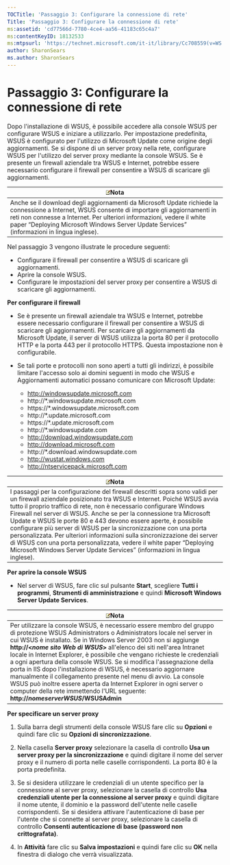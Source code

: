```yaml
---
TOCTitle: 'Passaggio 3: Configurare la connessione di rete'
Title: 'Passaggio 3: Configurare la connessione di rete'
ms:assetid: 'cd77566d-7780-4ce4-aa56-41183c65c4a7'
ms:contentKeyID: 18132533
ms:mtpsurl: 'https://technet.microsoft.com/it-it/library/Cc708559(v=WS.10)'
author: SharonSears
ms.author: SharonSears
---
```


Passaggio 3: Configurare la connessione di rete
===============================================

Dopo l'installazione di WSUS, è possibile accedere alla console WSUS per configurare WSUS e iniziare a utilizzarlo. Per impostazione predefinita, WSUS è configurato per l'utilizzo di Microsoft Update come origine degli aggiornamenti. Se si dispone di un server proxy nella rete, configurare WSUS per l'utilizzo del server proxy mediante la console WSUS. Se è presente un firewall aziendale tra WSUS e Internet, potrebbe essere necessario configurare il firewall per consentire a WSUS di scaricare gli aggiornamenti.

| ![](/security-updates/images/Cc708559.note(WS.10).gif)Nota                                                                                                                                                                                                                                                   |
|-------------------------------------------------------------------------------------------------------------------------------------------------------------------------------------------------------------------------------------------------------------------------------------------------------------------------|
| Anche se il download degli aggiornamenti da Microsoft Update richiede la connessione a Internet, WSUS consente di importare gli aggiornamenti in reti non connesse a Internet. Per ulteriori informazioni, vedere il white paper “Deploying Microsoft Windows Server Update Services” (informazioni in lingua inglese). |

Nel passaggio 3 vengono illustrate le procedure seguenti:

-   Configurare il firewall per consentire a WSUS di scaricare gli aggiornamenti.
-   Aprire la console WSUS.
-   Configurare le impostazioni del server proxy per consentire a WSUS di scaricare gli aggiornamenti.

**Per configurare il firewall**
-   Se è presente un firewall aziendale tra WSUS e Internet, potrebbe essere necessario configurare il firewall per consentire a WSUS di scaricare gli aggiornamenti. Per scaricare gli aggiornamenti da Microsoft Update, il server di WSUS utilizza la porta 80 per il protocollo HTTP e la porta 443 per il protocollo HTTPS. Questa impostazione non è configurabile.

-   Se tali porte e protocolli non sono aperti a tutti gli indirizzi, è possibile limitare l'accesso solo ai domini seguenti in modo che WSUS e Aggiornamenti automatici possano comunicare con Microsoft Update:

    -   http://windowsupdate.microsoft.com
    -   http://\*.windowsupdate.microsoft.com
    -   https://\*.windowsupdate.microsoft.com
    -   http://\*.update.microsoft.com
    -   https://\*.update.microsoft.com
    -   http://\*.windowsupdate.com
    -   http://download.windowsupdate.com
    -   http://download.microsoft.com
    -   http://\*.download.windowsupdate.com
    -   http://wustat.windows.com
    -   http://ntservicepack.microsoft.com

| ![](/security-updates/images/Cc708559.note(WS.10).gif)Nota                                                                                                                                                                                                                                                                                                                                                                                                                                                                                                                                                                                                        |
|------------------------------------------------------------------------------------------------------------------------------------------------------------------------------------------------------------------------------------------------------------------------------------------------------------------------------------------------------------------------------------------------------------------------------------------------------------------------------------------------------------------------------------------------------------------------------------------------------------------------------------------------------------------------------|
| I passaggi per la configurazione del firewall descritti sopra sono validi per un firewall aziendale posizionato tra WSUS e Internet. Poiché WSUS avvia tutto il proprio traffico di rete, non è necessario configurare Windows Firewall nel server di WSUS. Anche se per la connessione tra Microsoft Update e WSUS le porte 80 e 443 devono essere aperte, è possibile configurare più server di WSUS per la sincronizzazione con una porta personalizzata. Per ulteriori informazioni sulla sincronizzazione dei server di WSUS con una porta personalizzata, vedere il white paper “Deploying Microsoft Windows Server Update Services” (informazioni in lingua inglese). |

**Per aprire la console WSUS**
-   Nel server di WSUS, fare clic sul pulsante **Start**, scegliere **Tutti i programmi**, **Strumenti di amministrazione** e quindi **Microsoft Windows Server Update Services**.

| ![](/security-updates/images/Cc708559.note(WS.10).gif)Nota                                                                                                                                                                                                                                                                                                                                                                                                                                                                                                                                                                                                                                                                                          |
|----------------------------------------------------------------------------------------------------------------------------------------------------------------------------------------------------------------------------------------------------------------------------------------------------------------------------------------------------------------------------------------------------------------------------------------------------------------------------------------------------------------------------------------------------------------------------------------------------------------------------------------------------------------------------------------------------------------------------------------------------------------|
| Per utilizzare la console WSUS, è necessario essere membro del gruppo di protezione WSUS Administrators o Administrators locale nel server in cui WSUS è installato. Se in Windows Server 2003 non si aggiunge **http://&lt;***nome sito Web di WSUS***&gt;** all'elenco dei siti nell'area Intranet locale in Internet Explorer, è possibile che vengano richieste le credenziali a ogni apertura della console WSUS. Se si modifica l'assegnazione della porta in IIS dopo l'installazione di WSUS, è necessario aggiornare manualmente il collegamento presente nel menu di avvio. La console WSUS può inoltre essere aperta da Internet Explorer in ogni server o computer della rete immettendo l'URL seguente: **http://***nomeserverWSUS***/WSUSAdmin** |

**Per specificare un server proxy**
1.  Sulla barra degli strumenti della console WSUS fare clic su **Opzioni** e quindi fare clic su **Opzioni di sincronizzazione**.

2.  Nella casella **Server proxy** selezionare la casella di controllo **Usa un server proxy per la sincronizzazione** e quindi digitare il nome del server proxy e il numero di porta nelle caselle corrispondenti. La porta 80 è la porta predefinita.

3.  Se si desidera utilizzare le credenziali di un utente specifico per la connessione al server proxy, selezionare la casella di controllo **Usa credenziali utente per la connessione al server proxy** e quindi digitare il nome utente, il dominio e la password dell'utente nelle caselle corrispondenti. Se si desidera attivare l'autenticazione di base per l'utente che si connette al server proxy, selezionare la casella di controllo **Consenti autenticazione di base (password non crittografata)**.

4.  In **Attività** fare clic su **Salva impostazioni** e quindi fare clic su **OK** nella finestra di dialogo che verrà visualizzata.
